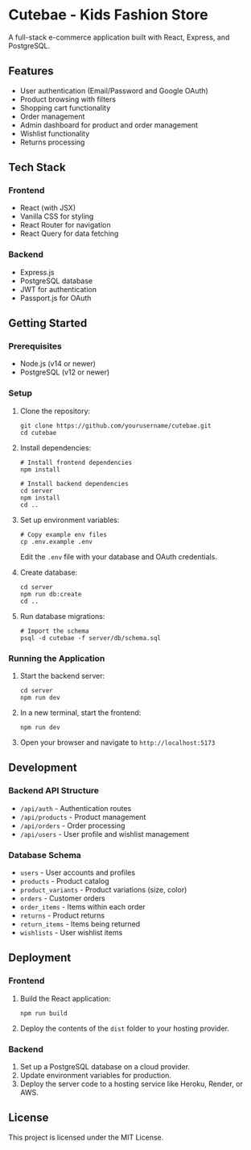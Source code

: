 
# Cutebae - Kids Fashion Store

A full-stack e-commerce application built with React, Express, and PostgreSQL.

## Features

- User authentication (Email/Password and Google OAuth)
- Product browsing with filters
- Shopping cart functionality
- Order management
- Admin dashboard for product and order management
- Wishlist functionality
- Returns processing

## Tech Stack

### Frontend
- React (with JSX)
- Vanilla CSS for styling
- React Router for navigation
- React Query for data fetching

### Backend
- Express.js
- PostgreSQL database
- JWT for authentication
- Passport.js for OAuth

## Getting Started

### Prerequisites

- Node.js (v14 or newer)
- PostgreSQL (v12 or newer)

### Setup

1. Clone the repository:
   ```
   git clone https://github.com/yourusername/cutebae.git
   cd cutebae
   ```

2. Install dependencies:
   ```
   # Install frontend dependencies
   npm install
   
   # Install backend dependencies
   cd server
   npm install
   cd ..
   ```

3. Set up environment variables:
   ```
   # Copy example env files
   cp .env.example .env
   ```
   Edit the `.env` file with your database and OAuth credentials.

4. Create database:
   ```
   cd server
   npm run db:create
   cd ..
   ```

5. Run database migrations:
   ```
   # Import the schema
   psql -d cutebae -f server/db/schema.sql
   ```

### Running the Application

1. Start the backend server:
   ```
   cd server
   npm run dev
   ```

2. In a new terminal, start the frontend:
   ```
   npm run dev
   ```

3. Open your browser and navigate to `http://localhost:5173`

## Development

### Backend API Structure

- `/api/auth` - Authentication routes
- `/api/products` - Product management
- `/api/orders` - Order processing
- `/api/users` - User profile and wishlist management

### Database Schema

- `users` - User accounts and profiles
- `products` - Product catalog
- `product_variants` - Product variations (size, color)
- `orders` - Customer orders
- `order_items` - Items within each order
- `returns` - Product returns
- `return_items` - Items being returned
- `wishlists` - User wishlist items

## Deployment

### Frontend
1. Build the React application:
   ```
   npm run build
   ```

2. Deploy the contents of the `dist` folder to your hosting provider.

### Backend
1. Set up a PostgreSQL database on a cloud provider.
2. Update environment variables for production.
3. Deploy the server code to a hosting service like Heroku, Render, or AWS.

## License

This project is licensed under the MIT License.
